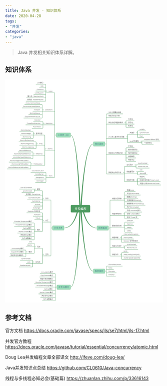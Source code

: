 ```yaml
---
title: Java 并发 - 知识体系
date: 2020-04-28
tags:
- "并发"
categories:
- "java"
---
```


<Boxx/>

> Java 并发相关知识体系详解。

知识体系
---------------

![](/blog/img/java/java-concurrent-overview-1.png)

参考文档
---------------

官方文档 https://docs.oracle.com/javase/specs/jls/se7/html/jls-17.html

并发官方教程 https://docs.oracle.com/javase/tutorial/essential/concurrency/atomic.html

Doug Lea并发编程文章全部译文 http://ifeve.com/doug-lea/

Java并发知识点总结 https://github.com/CL0610/Java-concurrency

线程与多线程必知必会(基础篇) https://zhuanlan.zhihu.com/p/33616143